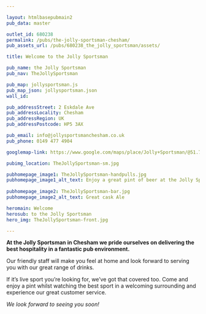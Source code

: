 ```yaml
---

layout: htmlbasepubmain2
pub_data: master

outlet_id: 680238
permalink: /pubs/the-jolly-sportsman-chesham/
pub_assets_url: /pubs/680238_the_jolly_sportsman/assets/

title: Welcome to the Jolly Sportsman

pub_name: the Jolly Sportsman
pub_nav: TheJollySportsman

pub_map: jollysportsman.js
pub_map_json: jollysportsman.json
wall_id:

pub_addressStreet: 2 Eskdale Ave
pub_addressLocality: Chesham
pub_addressRegion: UK
pub_addressPostcode: HP5 3AX

pub_email: info@jollysportsmanchesham.co.uk
pub_phone: 0149 477 4904

googlemap-link: https://www.google.com/maps/place/Jolly+Sportsman/@51.7112817,-0.6083623,17z/data=!4m12!1m6!3m5!1s0x0:0x4e59561475286e91!2sJolly+Sportsman!8m2!3d51.7112817!4d-0.6083623!3m4!1s0x0:0x4e59561475286e91!8m2!3d51.7112817!4d-0.6083623?hl=en-GB

pubimg_location: TheJollySportsman-sm.jpg

pubhomepage_image1: TheJollySportsman-handpulls.jpg
pubhomepage_image1_alt_text: Enjoy a great pint of beer at the Jolly Sportsman
 
pubhomepage_image2: TheJollySportsman-bar.jpg
pubhomepage_image2_alt_text: Great cask Ale

heromain: Welcome
herosub: to the Jolly Sportsman
hero_img: TheJollySportsman-front.jpg

---
```



**At the Jolly Sportsman in Chesham we pride ourselves on delivering the best hospitality in a fantastic pub environment.**

Our friendly staff will make you feel at home and look forward to serving you with our great range of drinks.

If it’s live sport you’re looking for, we’ve got that covered too. Come and enjoy a pint whilst watching the best sport in a welcoming surrounding and experience our great customer service.

*We look forward to seeing you soon!*
